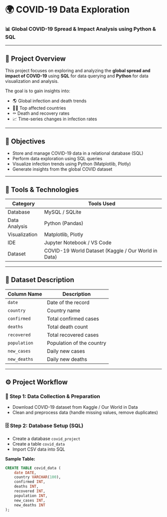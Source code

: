 # 🌍 COVID-19 Data Exploration

### 📊 Global COVID-19 Spread & Impact Analysis using Python & SQL

---

## 🧠 **Project Overview**

This project focuses on exploring and analyzing the **global spread and impact of COVID-19** using **SQL** for data querying and **Python** for data visualization and analysis.

The goal is to gain insights into:
- 🌎 Global infection and death trends  
- 🏳️‍🌈 Top affected countries  
- ⚰️ Death and recovery rates  
- 📈 Time-series changes in infection rates  

---

## 🎯 **Objectives**

- Store and manage COVID-19 data in a relational database (SQL)  
- Perform data exploration using SQL queries  
- Visualize infection trends using Python (Matplotlib, Plotly)  
- Generate insights from the global COVID dataset  

---

## 🧩 **Tools & Technologies**

| Category | Tools Used |
|-----------|-------------|
| Database | MySQL / SQLite |
| Data Analysis | Python (Pandas) |
| Visualization | Matplotlib, Plotly |
| IDE | Jupyter Notebook / VS Code |
| Dataset | COVID-19 World Dataset (Kaggle / Our World in Data) |

---

## 📂 **Dataset Description**

| Column Name | Description |
|--------------|--------------|
| `date` | Date of the record |
| `country` | Country name |
| `confirmed` | Total confirmed cases |
| `deaths` | Total death count |
| `recovered` | Total recovered cases |
| `population` | Population of the country |
| `new_cases` | Daily new cases |
| `new_deaths` | Daily new deaths |

---

## ⚙️ **Project Workflow**

### 🧾 Step 1: Data Collection & Preparation
- Download COVID-19 dataset from Kaggle / Our World in Data  
- Clean and preprocess data (handle missing values, remove duplicates)

### 🗄️ Step 2: Database Setup (SQL)
- Create a database `covid_project`
- Create a table `covid_data`
- Import CSV data into SQL

**Sample Table:**
```sql
CREATE TABLE covid_data (
    date DATE,
    country VARCHAR(100),
    confirmed INT,
    deaths INT,
    recovered INT,
    population INT,
    new_cases INT,
    new_deaths INT
);

